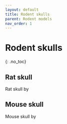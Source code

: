 ```yaml
---
layout: default
title: Rodent skulls
parent: Rodent models
nav_order: 1
---
```


# Rodent skulls
{: .no_toc}

## Rat skull
Rat skull by 

<script src="https://embed.github.com/view/3d/buzsakilab/3d_print_designs/blob/master/Rodent_models/Rat_skull_%2B_mandible-high_res.stl"></script>


## Mouse skull
Mouse skull by 

<script src="https://embed.github.com/view/3d/buzsakilab/3d_print_designs/blob/master/Rodent_models/Mouse%20Skull.stl"></script>

